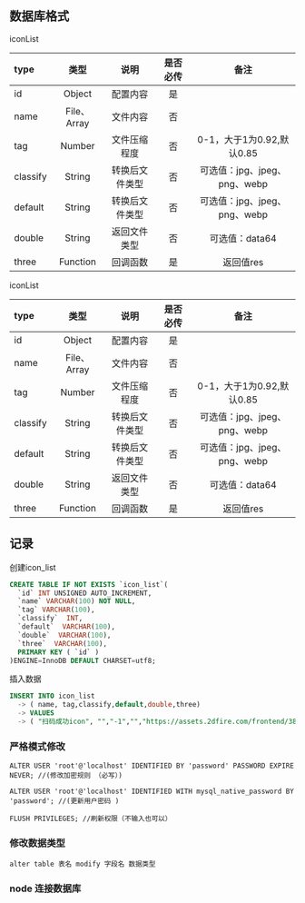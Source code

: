 ## 数据库格式

iconList

| type                  | 类型                | 说明          | 是否必传      |备注                     |
|:--------------------- |:-------------------:|:-------------:|:-------------:|:-----------------------:|
| id                    | Object              | 配置内容      |是             |                         |
| name                  | File、Array         | 文件内容      |否             |                         |
| tag                   | Number              | 文件压缩程度  |否             |0-1，大于1为0.92,默认0.85|
| classify              | String              | 转换后文件类型|否             | 可选值：jpg、jpeg、png、webp  |
| default               | String              | 转换后文件类型|否             | 可选值：jpg、jpeg、png、webp  |
| double                | String              | 返回文件类型  |否             | 可选值：data64          |
| three                 | Function            | 回调函数      |是             | 返回值res               |



iconList

| type                  | 类型                | 说明          | 是否必传      |备注                     |
|:--------------------- |:-------------------:|:-------------:|:-------------:|:-----------------------:|
| id                    | Object              | 配置内容      |是             |                         |
| name                  | File、Array         | 文件内容      |否             |                         |
| tag                   | Number              | 文件压缩程度  |否             |0-1，大于1为0.92,默认0.85|
| classify              | String              | 转换后文件类型|否             | 可选值：jpg、jpeg、png、webp  |
| default               | String              | 转换后文件类型|否             | 可选值：jpg、jpeg、png、webp  |
| double                | String              | 返回文件类型  |否             | 可选值：data64          |
| three                 | Function            | 回调函数      |是             | 返回值res               |

## 记录
创建icon_list

```sql
CREATE TABLE IF NOT EXISTS `icon_list`(
  `id` INT UNSIGNED AUTO_INCREMENT,
  `name` VARCHAR(100) NOT NULL,
  `tag` VARCHAR(100),
  `classify`  INT,
  `default`  VARCHAR(100),
  `double`  VARCHAR(100),
  `three`  VARCHAR(100),
  PRIMARY KEY ( `id` )
)ENGINE=InnoDB DEFAULT CHARSET=utf8;
```

插入数据
```sql
INSERT INTO icon_list
  -> ( name, tag,classify,default,double,three)
  -> VALUES
  -> ( "扫码成功icon", "","-1","","https://assets.2dfire.com/frontend/38118d30f50a0f7b898c2c997b3556ff.png","https://assets.2dfire.com/frontend/4f313a07ab1e8dc9175cb4fb3266e0e4.png");
```


### 严格模式修改
```
ALTER USER 'root'@'localhost' IDENTIFIED BY 'password' PASSWORD EXPIRE NEVER; //(修改加密规则 （必写）)

ALTER USER 'root'@'localhost' IDENTIFIED WITH mysql_native_password BY 'password'; //(更新用户密码 )

FLUSH PRIVILEGES; //刷新权限（不输入也可以）
```


### 修改数据类型
```
alter table 表名 modify 字段名 数据类型
```

### node 连接数据库